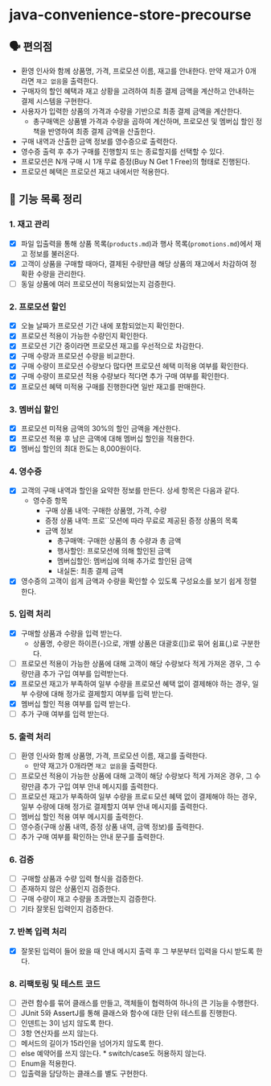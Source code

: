 # java-convenience-store-precourse

## 🗣️ 편의점

- 환영 인사와 함께 상품명, 가격, 프로모션 이름, 재고를 안내한다. 만약 재고가 0개라면 `재고 없음`을 출력한다.
- 구매자의 할인 혜택과 재고 상황을 고려하여 최종 결제 금액을 계산하고 안내하는 결제 시스템을 구현한다.
- 사용자가 입력한 상품의 가격과 수량을 기반으로 최종 결제 금액을 계산한다.
    - 총구매액은 상품별 가격과 수량을 곱하여 계산하며, 프로모션 및 멤버십 할인 정책을 반영하여 최종 결제 금액을 산출한다.
- 구매 내역과 산출한 금액 정보를 영수증으로 출력한다.
- 영수증 출력 후 추가 구매를 진행할지 또는 종료할지를 선택할 수 있다.
- 프로모션은 N개 구매 시 1개 무료 증정(Buy N Get 1 Free)의 형태로 진행된다.
- 프로모션 혜택은 프로모션 재고 내에서만 적용한다.

## 📜 기능 목록 정리

### 1. 재고 관리

- [X] 파일 입출력을 통해 상품 목록(`products.md`)과 행사 목록(`promotions.md`)에서 재고 정보를 불러온다.
- [X] 고객이 상품을 구매할 때마다, 결제된 수량만큼 해당 상품의 재고에서 차감하여 정확환 수량을 관리한다.
- [ ] 동일 상품에 여러 프로모션이 적용되었는지 검증한다.

### 2. 프로모션 할인

- [X] 오늘 날짜가 프로모션 기간 내에 포함되었는지 확인한다.
- [X] 프로모션 적용이 가능한 수량인지 확인한다.
- [X] 프로모션 기간 중이라면 프로모션 재고를 우선적으로 차감한다.
- [X] 구매 수량과 프로모션 수량을 비교한다.
- [X] 구매 수량이 프로모션 수량보다 많다면 프로모션 헤택 미적용 여부를 확인한다.
- [X] 구매 수량이 프로모션 적용 수량보다 적다면 추가 구매 여부를 확인한다.
- [X] 프로모션 혜택 미적용 구매를 진행한다면 일반 재고를 판매한다.

### 3. 멤버십 할인

- [X] 프로모션 미적용 금액의 30%의 할인 금액을 계산한다.
- [X] 프로모션 적용 후 남은 금액에 대해 멤버십 할인을 적용한다.
- [X] 멤버십 할인의 최대 한도는 8,000원이다.

### 4. 영수증

- [X] 고객의 구매 내역과 할인을 요약한 정보를 만든다. 상세 항목은 다음과 같다.
    - 영수증 항목
        - 구매 상품 내역: 구매한 상품명, 가격, 수량
        - 증정 상품 내역: 프로``모션에 따라 무료로 제공된 증정 상품의 목록
        - 금액 정보
            - 총구매액: 구매한 상품의 총 수량과 총 금액
            - 행사할인: 프로모션에 의해 할인된 금액
            - 멤버십할인: 멤버십에 의해 추가로 할인된 금액
            - 내실돈: 최종 결제 금액
- [X] 영수증의 고객이 쉽게 금액과 수량을 확인할 수 있도록 구성요소를 보기 쉽게 정렬한다.

### 5. 입력 처리

- [X] 구매할 상품과 수량을 입력 받는다.
    - 상품명, 수량은 하이픈(-)으로, 개별 상품은 대괄호([])로 묶어 쉼표(,)로 구분한다.
- [ ] 프로모션 적용이 가능한 상품에 대해 고객이 해당 수량보다 적게 가져온 경우, 그 수량만큼 추가 구입 여부를 입력받는다.
- [X] 프로모션 재고가 부족하여 일부 수량을 프로모션 혜택 없이 결제해야 하는 경우, 일부 수량에 대해 정가로 결제할지 여부를 입력 받는다.
- [x] 멤버십 할인 적용 여부를 입력 받는다.
- [ ] 추가 구매 여부를 입력 받는다.

### 5. 출력 처리

- [ ] 환영 인사와 함께 상품명, 가격, 프로모션 이름, 재고를 출력한다.
    - 만약 재고가 0개라면 `재고 없음`을 출력한다.
- [ ] 프로모션 적용이 가능한 상품에 대해 고객이 해당 수량보다 적게 가져온 경우, 그 수량만큼 추가 구입 여부 안내 메시지를 출력한다.
- [ ] 프로모션 재고가 부족하여 일부 수량을 프로ㅌ모션 혜택 없이 결제해야 하는 경우, 일부 수량에 대해 정가로 결제할지 여부 안내 메시지를 출력한다.
- [ ] 멤버십 할인 적용 여부 메시지를 출력한다.
- [ ] 영수증(구매 상품 내역, 증정 상품 내역, 금액 정보)를 출력한다.
- [ ] 추가 구매 여부를 확인하는 안내 문구를 출력한다.

### 6. 검증

- [ ] 구매할 상품과 수량 입력 형식을 검증한다.
- [ ] 존재하지 않은 상품인지 검증한다.
- [ ] 구매 수량이 재고 수량을 초과했는지 검증한다.
- [ ] 기타 잘못된 입력인지 검증한다.

### 7. 반복 입력 처리

- [x] 잘못된 입력이 들어 왔을 때 안내 메시지 출력 후 그 부분부터 입력을 다시 받도록 한다.

### 8. 리팩토링 및 테스트 코드

- [ ] 관련 함수를 묶어 클래스를 만들고, 객체들이 협력하여 하나의 큰 기능을 수행한다.
- [ ] JUnit 5와 AssertJ를 통해 클래스와 함수에 대한 단위 테스트를 진행한다.
- [ ] 인덴트는 3이 넘지 않도록 한다.
- [ ] 3항 연산자를 쓰지 않는다.
- [ ] 메서드의 길이가 15라인을 넘어가지 않도록 한다.
- [ ] else 예약어를 쓰지 않는다. * switch/case도 허용하지 않는다.
- [ ] Enum을 적용한다.
- [ ] 입출력을 담당하는 클래스를 별도 구현한다.